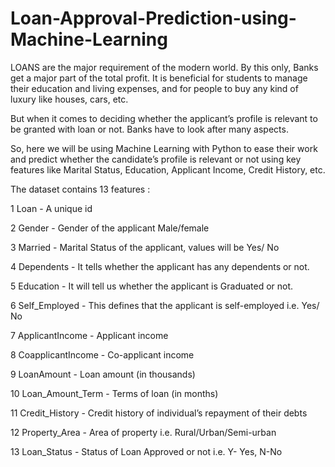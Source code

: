 # Loan-Approval-Prediction-using-Machine-Learning

LOANS are the major requirement of the modern world. By this only, Banks get a major part of the total profit. It is beneficial for students to manage their education and living expenses, and for people to buy any kind of luxury like houses, cars, etc.

But when it comes to deciding whether the applicant’s profile is relevant to be granted with loan or not. Banks have to look after many aspects.

So, here we will be using Machine Learning with Python to ease their work and predict whether the candidate’s profile is relevant or not using key features like Marital Status, Education, Applicant Income, Credit History, etc.

The dataset contains 13 features : 

1	Loan  -  A unique id 

2	Gender	 -  Gender of the applicant Male/female

3	Married	- Marital Status of the applicant, values will be Yes/ No

4	Dependents - 	It tells whether the applicant has any dependents or not.

5	Education	 - It will tell us whether the applicant is Graduated or not.

6	Self_Employed  - This defines that the applicant is self-employed i.e. Yes/ No

7	ApplicantIncome  - 	Applicant income

8	CoapplicantIncome - 	Co-applicant income

9	LoanAmount	-  Loan amount (in thousands)

10	Loan_Amount_Term	- Terms of loan (in months)

11	Credit_History	-  Credit history of individual’s repayment of their debts

12	Property_Area -	Area of property i.e. Rural/Urban/Semi-urban
 
13	Loan_Status -	Status of Loan Approved or not i.e. Y- Yes, N-No 


